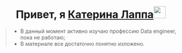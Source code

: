 <h1 align="center">Привет, я <a href=#> Катерина Лаппа</a><img src="https://github.com/blackcater/blackcater/raw/main/images/Hi.gif" height="32"/></h1>

> * В данный момент активно изучаю профессию Data engineer, пока не работаю;
> * В материале все достаточно понятно изложено.